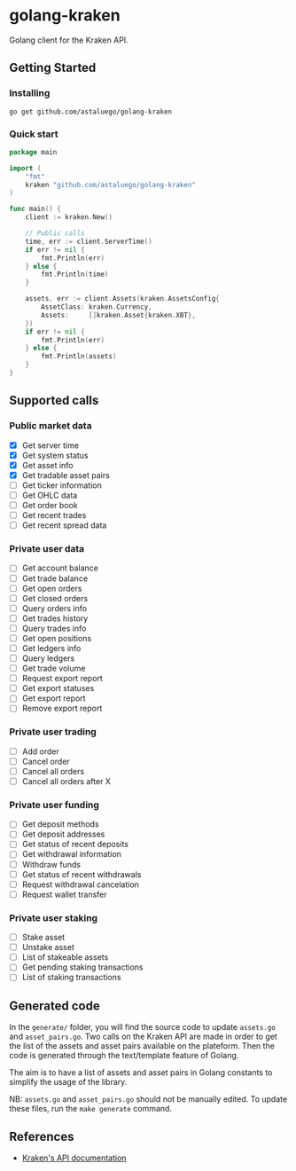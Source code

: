 # golang-kraken
 
Golang client for the Kraken API.

## Getting Started

### Installing

`go get github.com/astaluego/golang-kraken`

### Quick start

```go
package main

import (
    "fmt"
    kraken "github.com/astaluego/golang-kraken"
)

func main() {
    client := kraken.New()

    // Public calls
    time, err := client.ServerTime()
    if err != nil {
        fmt.Println(err)
    } else {
        fmt.Println(time)
    }

    assets, err := client.Assets(kraken.AssetsConfig{
        AssetClass: kraken.Currency,
        Assets:     []kraken.Asset{kraken.XBT},
    })
    if err != nil {
        fmt.Println(err)
    } else {
        fmt.Println(assets)
    }
}
```

## Supported calls

### Public market data

- [x] Get server time
- [x] Get system status
- [x] Get asset info
- [x] Get tradable asset pairs
- [ ] Get ticker information
- [ ] Get OHLC data
- [ ] Get order book
- [ ] Get recent trades
- [ ] Get recent spread data

### Private user data

- [ ] Get account balance
- [ ] Get trade balance
- [ ] Get open orders
- [ ] Get closed orders
- [ ] Query orders info
- [ ] Get trades history
- [ ] Query trades info
- [ ] Get open positions
- [ ] Get ledgers info
- [ ] Query ledgers
- [ ] Get trade volume
- [ ] Request export report
- [ ] Get export statuses
- [ ] Get export report
- [ ] Remove export report

### Private user trading

- [ ] Add order
- [ ] Cancel order
- [ ] Cancel all orders
- [ ] Cancel all orders after X

### Private user funding

- [ ] Get deposit methods
- [ ] Get deposit addresses
- [ ] Get status of recent deposits
- [ ] Get withdrawal information
- [ ] Withdraw funds
- [ ] Get status of recent withdrawals
- [ ] Request withdrawal cancelation
- [ ] Request wallet transfer

### Private user staking

- [ ] Stake asset
- [ ] Unstake asset
- [ ] List of stakeable assets
- [ ] Get pending staking transactions
- [ ] List of staking transactions

## Generated code

In the `generate/` folder, you will find the source code to update `assets.go` and `asset_pairs.go`. Two calls on the Kraken API are made in order to get the list of the assets and asset pairs available on the plateform. Then the code is generated through the text/template feature of Golang.

The aim is to have a list of assets and asset pairs in Golang constants to simplify the usage of the library.

NB: `assets.go` and `asset_pairs.go` should not be manually edited. To update these files, run the `make generate` command.

## References

 - [Kraken's API documentation](https://docs.kraken.com/rest/)


